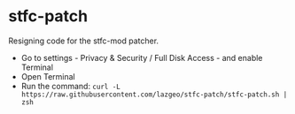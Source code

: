 # stfc-patch
Resigning code for the stfc-mod patcher.

* Go to settings - Privacy & Security / Full Disk Access - and enable Terminal
* Open Terminal
* Run the command: ``` curl -L https://raw.githubusercontent.com/lazgeo/stfc-patch/stfc-patch.sh | zsh ```